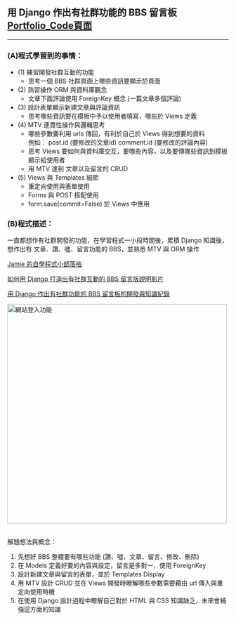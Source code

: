 ## 用 Django 作出有社群功能的 BBS 留言板  <br/>[Portfolio_Code頁面](https://huangjamison.github.io/Portfolio_Code/)
---
### (A)程式學習到的事情：
* (1) 練習開發社群互動的功能
  * 思考一個 BBS 社群頁面上哪些資訊要顯示於頁面
* (2) 熟習操作 ORM 與資料庫觀念
  * 文章下面評論使用 ForeignKey 概念 (一篇文章多個評論)
* (3) 設計表單顯示新建文章與評論資訊
  * 思考哪些資訊要在模板中予以使用者填寫，哪些於 Views 定義
* (4) MTV 連貫性操作與邏輯思考
  * 哪些參數要利用 urls 傳回，有利於自己於 Views 得到想要的資料 <br/>
    例如： post.id (要修改的文章id) comment.id (要修改的評論內容)
  * 思考 Views 要如何與資料庫交互，要哪些內容，以及要傳哪些資訊到模板顯示給使用者
  * 用 MTV 達到 文章以及留言的 CRUD
* (5) Views 與 Templates 細節 
  * 重定向使用與表單使用
  * Forms 與 POST 搭配使用
  * form.save(commit=False) 於 Views 中應用


### (B)程式描述：
一直都想作有社群開發的功能，在學習程式一小段時間後，累積 Django 知識後，想作出有
文章、讚、噓、留言功能的 BBS，並熟悉 MTV 與 ORM 操作

[Jamie 的自學程式小部落格](https://jamie-web-heroku.herokuapp.com/index/)

[如何用 Django 打造出有社群互動的 BBS 留言版說明影片](https://www.youtube.com/watch?v=7dbbhSYy2Ag)

[用 Django 作出有社群功能的 BBS 留言板的開發與知識紀錄](https://reurl.cc/9zOMoj)


<img src="https://i.imgur.com/SEb543F.png" alt="網站登入功能" title="width=400" width="500" />
<br/><br/>


解題想法與概念：
1. 先想好 BBS 整體要有哪些功能 (讚、噓、文章、留言、修改、刪除)
2. 在 Models 定義好要的內容與設定，留言是多對一，使用 ForeignKey
3. 設計新建文章與留言的表單，並於 Templates Display
4. 用 MTV 設計 CRUD 並在 Views 開發時瞭解哪些參數需要藉由 url 傳入與重定向使用時機
5. 在使用 Django 設計過程中瞭解自己對於 HTML 與 CSS 知識缺乏，未來會補強這方面的知識